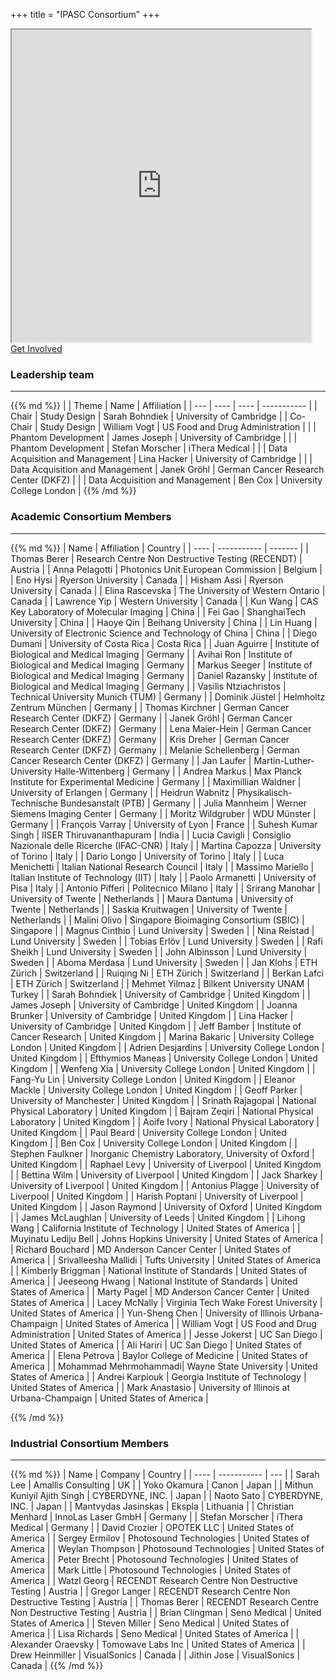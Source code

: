 +++
title = "IPASC Consortium"
+++
<div class="google-map">
	<iframe src="https://www.google.com/maps/d/embed?mid=1Mav1UoEtwCbCrBqj-IDjgD6GE_GvD0hK&hl=en" width="95%" height="500"></iframe>
</div>

<div class="btn btn-main">
	<a href="../getinvolved/" >Get Involved</a>
</div>

### Leadership team
---
<div class="consortium-table">
{{% md %}}
| 			| Theme								| Name 				| Affiliation 							|
| --- 		| ----								| ---- 				| ----------- 							|
| Chair 	| Study Design 						| Sarah Bohndiek 	| University of Cambridge 				|
| Co-Chair 	| Study Design 						| William Vogt 		| US Food and Drug Administration 		|
|			| Phantom Development 				| James Joseph 		| University of Cambridge 				|
|			| Phantom Development 				| Stefan Morscher 	| iThera Medical						|
|			| Data Acquisition and Management 	| Lina Hacker 		| University of Cambridge 				|
|			| Data Acquisition and Management 	| Janek Gröhl 		| German Cancer Research Center (DKFZ) 	|
|			| Data Acquisition and Management 	| Ben Cox	 		| University College London				|
{{% /md %}}
</div>

### Academic Consortium Members
---
<div class="consortium-table">
{{% md %}}
| Name 					| Affiliation 												| Country 					|
| ---- 					| ----------- 												| ------- 					|
| Thomas Berer 			| Research Centre Non Destructive Testing (RECENDT)			| Austria 					|
| Anna Pelagotti 		| Photonics Unit European Commission 						| Belgium 					|
| Eno Hysi 				| Ryerson University 										| Canada 					|
| Hisham Assi 			| Ryerson University 										| Canada 					|
| Elina Rascevska		| The University of Western Ontario							| Canada					|
| Lawrence Yip			| Western University 										| Canada 					|
| Kun Wang				| CAS Key Laboratory of Molecular Imaging					| China 					|
| Fei Gao 				| ShanghaiTech University 									| China 					|
| Haoye Qin				| Beihang University										| China 					|
| Lin Huang				| University of Electronic Science and Technology of China	| China 					|
| Diego Dumani			| University of Costa Rica									| Costa Rica				|
| Juan Aguirre 			| Institute of Biological and Medical Imaging 				| Germany 					|
| Avihai Ron 			| Institute of Biological and Medical Imaging 				| Germany 					|
| Markus Seeger 		| Institute of Biological and Medical Imaging 				| Germany 					|
| Daniel Razansky 		| Institute of Biological and Medical Imaging 				| Germany 					|
| Vasilis Ntziachristos | Technical University Munich (TUM)							| Germany					|
| Dominik Jüstel		| Helmholtz Zentrum München									| Germany					|
| Thomas Kirchner 		| German Cancer Research Center (DKFZ) 						| Germany 					|
| Janek Gröhl 			| German Cancer Research Center (DKFZ) 						| Germany 					|
| Lena Maier-Hein 		| German Cancer Research Center (DKFZ) 						| Germany 					|
| Kris Dreher			| German Cancer Research Center (DKFZ) 						| Germany 					|
| Melanie Schellenberg	| German Cancer Research Center (DKFZ) 						| Germany 					|
| Jan Laufer			| Martin-Luther-University Halle-Wittenberg 				| Germany 					|
| Andrea Markus			| Max Planck Institute for Experimental Medicine			| Germany					|
| Maximillian Waldner 	| University of Erlangen 									| Germany 					|
| Heidrun Wabnitz		| Physikalisch-Technische Bundesanstalt (PTB)				| Germany					|
| Julia Mannheim 		| Werner Siemens Imaging Center 							| Germany 					|
| Moritz Wildgruber		| WDU Münster												| Germany					|
| François Varray		| University of Lyon										| France					|
| Suhesh Kumar Singh	| IISER Thiruvananthapuram									| India						|
| Lucia Cavigli 		| Consiglio Nazionale delle Ricerche (IFAC-CNR) 			| Italy 					|
| Martina Capozza		| University of Torino										| Italy						|
| Dario Longo			| University of Torino										| Italy						|
| Luca Menichetti 		| Italian National Research Council 						| Italy 					|
| Massimo Mariello		| Italian Institute of Technology (IIT)						| Italy						|
| Paolo Armanetti 		| University of Pisa 										| Italy 					|
| Antonio Pifferi 		| Politecnico Milano 										| Italy 					|
| Srirang Manohar 		| University of Twente 										| Netherlands 				|
| Maura Dantuma			| University of Twente										| Netherlands				|
| Saskia Kruitwagen		| University of Twente										| Netherlands				|
| Malini Olivo			| Singapore Bioimaging Consortium (SBIC)					| Singapore 				|
| Magnus Cinthio		| Lund University											| Sweden					|
| Nina Reistad			| Lund University											| Sweden					|
| Tobias Erlöv			| Lund University											| Sweden					|
| Rafi Sheikh			| Lund University											| Sweden					|
| John Albinsson		| Lund University											| Sweden					|
| Aboma Merdasa			| Lund University											| Sweden					|
| Jan Klohs 			| ETH Zürich 												| Switzerland 				|
| Ruiqing Ni 			| ETH Zürich 												| Switzerland 				|
| Berkan Lafci			| ETH Zürich 												| Switzerland 				|
| Mehmet Yilmaz			| Bilkent University UNAM									| Turkey					|
| Sarah Bohndiek 		| University of Cambridge 									| United Kingdom 			|
| James Joseph 			| University of Cambridge 									| United Kingdom 			|
| Joanna Brunker 		| University of Cambridge 									| United Kingdom 			|
| Lina Hacker 			| University of Cambridge 									| United Kingdom 			|
| Jeff Bamber 			| Institute of Cancer Research 								| United Kingdom 			|
| Marina Bakaric		| University College London									| United Kingdom			|
| Adrien Desjardins 	| University College London 								| United Kingdom 			|
| Efthymios Maneas 		| University College London 								| United Kingdom 			|
| Wenfeng Xia 			| University College London 								| United Kingdom 			|
| Fang-Yu Lin			| University College London 								| United Kingdom 			|
| Eleanor Mackle		| University College London 								| United Kingdom 			|
| Geoff Parker 			| University of Manchester 									| United Kingdom 			|
| Srinath Rajagopal 	| National Physical Laboratory 								| United Kingdom 			|
| Bajram Zeqiri 		| National Physical Laboratory 								| United Kingdom 			|
| Aoife Ivory 			| National Physical Laboratory 								| United Kingdom 			|
| Paul Beard 			| University College London 								| United Kingdom 			|
| Ben Cox 				| University College London 								| United Kingdom 			|
| Stephen Faulkner		| Inorganic Chemistry Laboratory, University of Oxford		| United Kingdom 			|
| Raphael Levy			| University of Liverpool									| United Kingdom 			|
| Bettina Wilm			| University of Liverpool									| United Kingdom 			|
| Jack Sharkey			| University of Liverpool									| United Kingdom 			|
| Antonius Plagge		| University of Liverpool									| United Kingdom 			|
| Harish Poptani		| University of Liverpool									| United Kingdom 			|
| Jason Raymond			| University of Oxford										| United Kingdom 			|
| James McLaughlan		| University of Leeds										| United Kingdom 			|
| Lihong Wang 			| California Institute of Technology 						| United States of America 	|
| Muyinatu Lediju Bell	| Johns Hopkins University 									| United States of America 	|
| Richard Bouchard 		| MD Anderson Cancer Center 								| United States of America 	|
| Srivalleesha Mallidi	| Tufts University 											| United States of America 	|
| Kimberly Briggman 	| National Institute of Standards 							| United States of America 	|
| Jeeseong Hwang 		| National Institute of Standards							| United States of America 	|
| Marty Pagel 			| MD Anderson Cancer Center 								| United States of America 	|
| Lacey McNally 		| Virginia Tech Wake Forest University 						| United States of America 	|
| Yun-Sheng Chen 		| University of Illinois Urbana-Champaign					| United States of America 	|
| William Vogt 			| US Food and Drug Administration 							| United States of America 	|
| Jesse Jokerst			| UC San Diego												| United States of America 	|
| Ali Hariri			| UC San Diego												| United States of America 	|
| Elena Petrova			| Baylor College of Medicine								| United States of America 	|
| Mohammad Mehrmohammadi| Wayne State University									| United States of America 	|
| Andrei Karpiouk		| Georgia Institute of Technology							| United States of America 	|
| Mark Anastasio		| University of Illinois at Urbana-Champaign				| United States of America 	|

{{% /md %}}
</div>

### Industrial Consortium Members
---
<div class="consortium-table">
{{% md %}}
| Name 							| Company 											| Country 					|
| ---- 							| ----------- 										| ---						|
| Sarah Lee						| Amallis Consulting								| UK						|
| Yoko Okamura 					| Canon 											| Japan						|
| Mithun Kuniyil Ajith Singh 	| CYBERDYNE, INC.    								| Japan						|
| Naoto Sato				 	| CYBERDYNE, INC.    								| Japan						|
| Mantvydas Jasinskas			| Ekspla											| Lithuania					|
| Christian Menhard				| InnoLas Laser GmbH								| Germany					|
| Stefan Morscher 				| iThera Medical 									| Germany					|
| David Crozier 				| OPOTEK LLC										| United States of America	|
| Sergey Ermilov 				| Photosound Technologies 							| United States of America  |
| Weylan Thompson				| Photosound Technologies 							| United States of America  |
| Peter Brecht 					| Photosound Technologies 							| United States of America  |
| Mark Little 					| Photosound Technologies 							| United States of America  |
| Watzl Georg 					| RECENDT Research Centre Non Destructive Testing 	| Austria					|
| Gregor Langer 				| RECENDT Research Centre Non Destructive Testing 	| Austria					|
| Thomas Berer	 				| RECENDT Research Centre Non Destructive Testing 	| Austria					|
| Brian Clingman 				| Seno Medical 										| United States of America 	|
| Steven Miller 				| Seno Medical 										| United States of America 	|
| Lisa Richards 				| Seno Medical 										| United States of America 	|
| Alexander Oraevsky 			| Tomowave Labs Inc 								| United States of America  |
| Drew Heinmiller 				| VisualSonics 										| Canada					|
| Jithin Jose 					| VisualSonics 										| Canada					|
{{% /md %}}
</div>